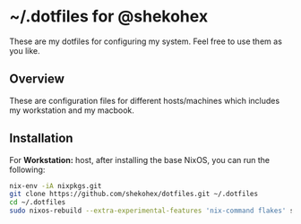 # ~/.dotfiles for @shekohex

These are my dotfiles for configuring my system. Feel free to use them as you like.

## Overview

These are configuration files for different hosts/machines which includes my workstation and my macbook.

## Installation

For **Workstation:** host, after installing the base NixOS, you can run the following:

```bash
nix-env -iA nixpkgs.git
git clone https://github.com/shekohex/dotfiles.git ~/.dotfiles
cd ~/.dotfiles
sudo nixos-rebuild --extra-experimental-features 'nix-command flakes' switch --flake .#workstation
```
